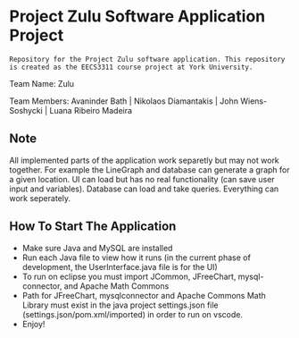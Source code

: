 # Project Zulu Software Application Project
	Repository for the Project Zulu software application. This repository is created as the EECS3311 course project at York University.

Team Name: Zulu

Team Members: Avaninder Bath | Nikolaos Diamantakis | John Wiens-Soshycki | Luana Ribeiro Madeira

## Note 
All implemented parts of the application work separetly but may not work together.  For example
the LineGraph and database can generate a graph for a given location. UI can load but has no real functionality
(can save user input and variables).  Database can load and take queries. Everything can work seperately.



## How To Start The Application
- Make sure Java and MySQL are installed
- Run each Java file to view how it runs (in the current phase of development, the UserInterface.java file is for the UI)
- To run on eclipse you must import JCommon, JFreeChart, mysql-connector, and Apache Math Commons
- Path for JFreeChart, mysqlconnector and Apache Commons Math Library must exist in the java project settings.json file (settings.json/pom.xml/imported) in order to run on vscode.
- Enjoy!
